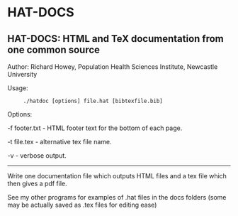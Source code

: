 # HAT-DOCS
HAT-DOCS: HTML and TeX documentation from one common source
-----------------------------------------------------------
Author: Richard Howey, Population Health Sciences Institute, Newcastle University

Usage:

         ./hatdoc [options] file.hat [bibtexfile.bib]

Options:

  -f footer.txt      - HTML footer text for the bottom of each page.
  
  -t file.tex        - alternative tex file name.
  
  -v                 - verbose output.

-----------------------------------------------------------

Write one documentation file which outputs HTML files and a tex file which then gives a pdf file.

See my other programs for examples of .hat files in the docs folders (some may be actually saved as .tex files for editing ease) 

